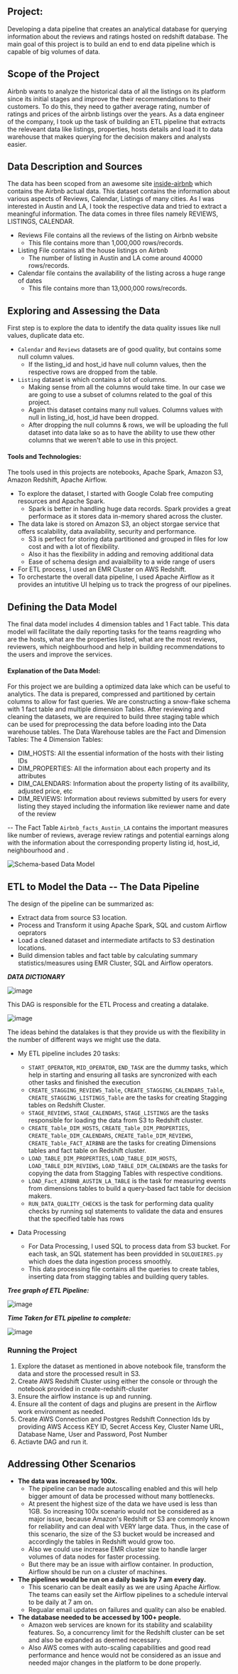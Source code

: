 Project:
---
Developing a data pipeline that creates an analytical database  for querying information about the reviews and ratings hosted on redshift database. The main goal of this project is to build an end to end data pipeline which is capable of big volumes of data.

## Scope of the Project
Airbnb wants to analyze the historical data of all the listings on its platform since its initial stages and improve the their recommendations to their customers. To do this, they need to gather average rating, number of ratings and prices of the airbnb listings over the years. As a data engineer of the company, I took up the task of building an ETL pipeline that extracts the releveant data like listings, properties, hosts details and load it to data warehouse that makes querying for the decision makers and analysts easier. 


## Data Description and Sources

The data has been scoped from an awesome site [inside-airbnb](http://insideairbnb.com/get-the-data.html) which contains the Airbnb actual data. This dataset contains the information about various aspects of Reviews, Calendar, Listings of many cities. As I was interested in Austin and LA, I took the respective data and tried to extract a meaningful information. 
The data comes in three files namely REVIEWS, LISTINGS, CALENDAR.
* Reviews File contains all the reviews of the listing on Airbnb website
  * This file contains more than 1,000,000 rows/records.
* Listing File contains all the house listings on Airbnb
  * The number of listing in Austin and LA come around 40000 rows/records.
* Calendar file contains the availability of the listing across a huge range of dates
  * This file contains more than 13,000,000 rows/records.


## Exploring and Assessing the Data
First step is to explore the data to identify the data quality issues like null values, duplicate data etc.
 * ```Calendar``` and  ```Reviews``` datasets are of good quality, but contains some null column values. 
   * If the listing_id and host_id have null column values, then the respective rows are dropped from the table.
* ```Listing``` dataset is which contains a lot of columns. 
  * Making sense from all the columns would take time. In our case we are going to use a subset of columns related to the goal of this project. 
  * Again this dataset contains many null values. Columns values with null in listing_id, host_id have been dropped. 
  * After dropping the null columns & rows, we will be uploading the full dataset into data lake so as to have the ability to use thew other columns that we weren't able to use in this project.

#### Tools and Technologies:
The tools used in this projects are notebooks, Apache Spark, Amazon S3, Amazon Redshift, Apache Airflow.
* To explore the dataset, I started with Google Colab free computing resources and Apache Spark. 
  * Spark is better in handling huge data records. Spark provides a great performace as it stores data in-memory shared across the cluster.
* The data lake is stored on Amazon S3, an object storgae service that offers scalability, data availability, security and performance. 
  * S3 is perfect for storing data partitioned and grouped in files for low cost and with a lot of flexibility.
  * Also it has the flexibility in adding and removing additional data
  * Ease of schema design and avaialbility to a wide range of users
* For ETL process, I used an EMR Cluster on AWS Redshift.
* To orchestarte the overall data pipeline, I used Apache Airflow as it provides an intutitive UI helping us to track the progress of our pipelines.


## Defining the Data Model
The final data model includes 4 dimension tables and 1 Fact table.
This data model will facilitate the daily reporting tasks for the teams reagrding who are the hosts, what are the properties listed, what are the most reviews, reviewers, which neighbourhood and help in building recommendations to the users and improve the services. 

#### Explanation of the Data Model:
For this project we are building a optimized data lake which can be useful to analytics. The data is prepared, compressed and partitioned by certain columns to allow for fast queries.
We are constructing a snow-flake schema with 1 fact table and multiple dimension Tables.
After reviewing and cleaning the datasets, we are required to build three staging table which can be used for preprocessing the data before loading into the Data warehouse tables. 
The Data Warehouse tables are the Fact and Dimension Tables:
 The 4 Dimension Tables:
  * DIM_HOSTS: All the essential information of the hosts with their listing IDs
  * DIM_PROPERTIES: All the information about each property and its attributes
  * DIM_CALENDARS: Information about the property listing of its availbility, adjusted price, etc
  * DIM_REVIEWS: Information about reviews submitted by users for every listing they stayed including the information like reviewer name and date of the review 

  -- The Fact Table ```Airbnb_facts_Austin_LA``` contains the important measures like number of reviews, average review ratings and potential earnings along with the information about the corresponding property listing id, host_id, neighbourhood and . 

![Schema-based Data Model](https://user-images.githubusercontent.com/48939255/115430537-1011cd80-a1ca-11eb-9ecf-91d31e1673bc.png)

## ETL to Model the Data -- The Data Pipeline
The design of the pipeline can be summarized as:
* Extract data from source S3 location.
* Process and Transform it using Apache Spark, SQL and custom Airflow oeprators
* Load a cleaned dataset and intermediate artifacts to S3 destination locations.
* Build dimension tables and fact table by calculating summary statistics/measures using EMR Cluster, SQL and Airflow operators.

***DATA DICTIONARY***

![image](https://user-images.githubusercontent.com/48939255/115416339-501e8380-a1bd-11eb-998e-46c867168941.png)

This DAG is responsible for the ETL Process and creating a datalake.

![image](https://user-images.githubusercontent.com/48939255/115415290-65df7900-a1bc-11eb-8928-d8b61838ca32.png)

The ideas behind the datalakes is that they provide us with the flexibility in the number of different ways we might use the data.

* My ETL pipeline includes 20 tasks:
  * ```START_OPERATOR```, ```MID_OPERATOR```, ```END_TASK``` are the dummy tasks, which help in starting and ensuring all tasks are syncronized with each other tasks and finished the execution
  * ```CREATE_STAGGING_REVIEWS_Table```, ```CREATE_STAGGING_CALENDARS_Table```, ```CREATE_STAGGING_LISTINGS_Table``` are the tasks for creating Stagging tables on Redshift Cluster.
  * ```STAGE_REVIEWS```, ```STAGE_CALENDARS```, ```STAGE_LISTINGS``` are the tasks responsible for loading the data from S3 to Redshift cluster.
  * ```CREATE_Table_DIM_HOSTS```, ```CREATE_Table_DIM_PROPERTIES```, ```CREATE_Table_DIM_CALENDARS```, ```CREATE_Table_DIM_REVIEWS```, ```CREATE_Table_FACT_AIRBNB``` are the tasks for creating Dimensions tables and fact table on Redshift cluster.
  * ```LOAD_TABLE_DIM_PROPERTIES```, ```LOAD_TABLE_DIM_HOSTS```, ```LOAD_TABLE_DIM_REVIEWS```, ```LOAD_TABLE_DIM_CALENDARS``` are the tasks for copying the data from Stagging Tables with respective conditions.
  * ```LOAD_Fact_AIRBNB_AUSTIN_LA_TABLE``` is the task for measuring events from dimensions tables to build a query-based fact table for decision makers.
  * ```RUN_DATA_QUALITY_CHECKS``` is the task for performing data quality checks by running sql statements to validate the data and ensures that the specified table has rows

* Data Processing
  *  For Data Processing, I used SQL to process data from S3 bucket. For each task, an SQL statement has been providded in ```SQLQUEIRES.py``` which does the data ingestion process smoothly.
  *  This data processing file contains all the queries to create tables, inserting data from stagging tables and building query tables.

***Tree graph of ETL Pipeline:***

![image](https://user-images.githubusercontent.com/48939255/115348036-bd0f2a80-a177-11eb-886a-dfe325445bd4.png)


***Time Taken for ETL pipeline to complete:***

![image](https://user-images.githubusercontent.com/48939255/115416376-5a408200-a1bd-11eb-92a0-5c907ab13bf4.png)

### Running the Project
1. Explore the dataset as mentioned in above notebook file, transform the data and store the processed result in S3.
2. Create AWS Redshift Cluster using either the console or through the notebook provided in create-redshift-cluster
3. Ensure the airflow instance is up and running.
4. Ensure all the content of dags and plugins are present in the Airflow work environment as needed.
5. Create AWS Connection and Postgres Redshift Connection Ids by providing AWS Access KEY ID, Secret Access Key, Cluster Name URL, Database Name, User and Password, Post Number
6. Actiavte DAG and run it.





## Addressing Other Scenarios
* ****The data was increased by 100x.****
  * The pipeline can be made autoscalling enabled and this will help bigger amount of data be processed without many bottlenecks. 
  * At present the highest size of the data we have used is less than 1GB. So increasing 100x scenario would not be considered as a major issue, because Amazon's Redshift or S3 are commonly known for reliability and can deal with VERY large data. Thus, in the case of this scenario, the size of the S3 bucket would be increased and accordingly the tables in Redshift would grow too. 
  * Also we could use increase EMR cluster size to handle larger volumes of data nodes for faster processing.
  * But there may be an issue with airflow container. In production, Airflow should be run on a cluster of machines.
* ****The pipelines would be run on a daily basis by 7 am every day.****
  * This scenario can be dealt easily as we are using Apache Airflow. The teams can easily set the Airflow pipelines to a schedule interval to be daily at 7 am on.
  * Regualar email updates on failures and quality can also be enabled.
* ****The database needed to be accessed by 100+ people.****
  * Amazon web services are known for its stability and scalability features. So, a concurrency limit for the Redshift cluster can be set and also be expanded as deemed necessary.
  * Also AWS comes with auto-scaling capabilities and good read performance and hence would not be considered as an issue and needed major changes in the platform to be done properly.
